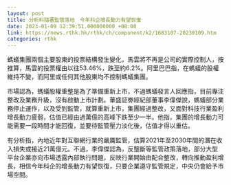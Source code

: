 ```yaml
---
layout: post
title: 分析料隨著監管落地　今年科企增長動力有望恢復
date: 2023-01-09 12:39:51.000000000 +08:00
link: https://news.rthk.hk/rthk/ch/component/k2/1683107-20230109.htm
categories: rthk
---
```


螞蟻集團兩個主要股東的投票結構發生變化，馬雲將不再是公司的實際控制人，按推算，馬雲的投票權由以往53.46%，跌至約6.2%。阿里巴巴指，在螞蟻的股權維持不變，而阿里或任何其他股東均不控制螞蟻集團。

市場認為，螞蟻股權重整是為了準備重新上市，不過螞蟻發言人回應指，目前專注整改及業務升級，沒有啟動上市計劃。華盛証劵經紀部董事李偉傑說，螞蟻部分業務停止運作，以及受到監管，就算重新上市，集團經過整改，又面對科技行業盈利增長動力疲弱，估值已經由過萬億的高峰下跌至少一半。他指，集團的增長動力可能需要一段時間才能回復，並要待監管壓力淡化後，估值才得以重估。

有分析指，內地近年對互聯網行業的嚴厲監管，估算2021年至2030年間的潛在收入損失或接近21萬億元。不過，李偉傑認為，反壟斷等監管政策落地，部分大型平台企業亦向市場透露內部執行問題，反映行業開始由配合整改，轉向推動盈利增長，相信今年科企的增長動力有望恢復，只要企業遵守監管規定，中央仍會給予市場空間。

